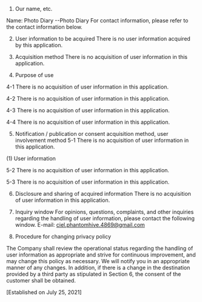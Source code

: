 1. Our name, etc.

Name: Photo Diary --Photo Diary
For contact information, please refer to the contact information below.

2. User information to be acquired
There is no user information acquired by this application.

3. Acquisition method
There is no acquisition of user information in this application.

4. Purpose of use

4-1 There is no acquisition of user information in this application.

4-2 There is no acquisition of user information in this application.

4-3 There is no acquisition of user information in this application.

4-4 There is no acquisition of user information in this application.

5. Notification / publication or consent acquisition method, user involvement method
5-1 There is no acquisition of user information in this application.

(1) User information

5-2 There is no acquisition of user information in this application.

5-3 There is no acquisition of user information in this application.

6. Disclosure and sharing of acquired information
There is no acquisition of user information in this application.

6. Inquiry window
For opinions, questions, complaints, and other inquiries regarding the handling of user information, please contact the following window.
E-mail: ciel.phantomhive.4869@gmail.com

6. Procedure for changing privacy policy

The Company shall review the operational status regarding the handling of user information as appropriate and strive for continuous improvement, and may change this policy as necessary. We will notify you in an appropriate manner of any changes. In addition, if there is a change in the destination provided by a third party as stipulated in Section 6, the consent of the customer shall be obtained.

[Established on July 25, 2021]